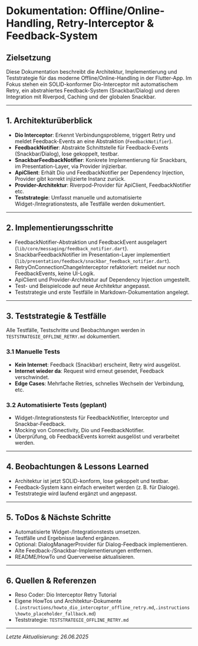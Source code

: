 # Dokumentation: Offline/Online-Handling, Retry-Interceptor & Feedback-System

## Zielsetzung
Diese Dokumentation beschreibt die Architektur, Implementierung und Teststrategie für das moderne Offline/Online-Handling in der Flutter-App. Im Fokus stehen ein SOLID-konformer Dio-Interceptor mit automatischem Retry, ein abstrahiertes Feedback-System (Snackbar/Dialog) und deren Integration mit Riverpod, Caching und der globalen Snackbar.

---

## 1. Architekturüberblick
- **Dio Interceptor**: Erkennt Verbindungsprobleme, triggert Retry und meldet Feedback-Events an eine Abstraktion (`FeedbackNotifier`).
- **FeedbackNotifier**: Abstrakte Schnittstelle für Feedback-Events (Snackbar/Dialog), lose gekoppelt, testbar.
- **SnackbarFeedbackNotifier**: Konkrete Implementierung für Snackbars, im Presentation-Layer, via Provider injizierbar.
- **ApiClient**: Erhält Dio und FeedbackNotifier per Dependency Injection, Provider gibt korrekt injizierte Instanz zurück.
- **Provider-Architektur**: Riverpod-Provider für ApiClient, FeedbackNotifier etc.
- **Teststrategie**: Umfasst manuelle und automatisierte Widget-/Integrationstests, alle Testfälle werden dokumentiert.

---

## 2. Implementierungsschritte
- FeedbackNotifier-Abstraktion und FeedbackEvent ausgelagert (`lib/core/messaging/feedback_notifier.dart`).
- SnackbarFeedbackNotifier im Presentation-Layer implementiert (`lib/presentation/feedback/snackbar_feedback_notifier.dart`).
- RetryOnConnectionChangeInterceptor refaktoriert: meldet nur noch FeedbackEvents, keine UI-Logik.
- ApiClient und Provider-Architektur auf Dependency Injection umgestellt.
- Test- und Beispielcode auf neue Architektur angepasst.
- Teststrategie und erste Testfälle in Markdown-Dokumentation angelegt.

---

## 3. Teststrategie & Testfälle
Alle Testfälle, Testschritte und Beobachtungen werden in `TESTSTRATEGIE_OFFLINE_RETRY.md` dokumentiert.

### 3.1 Manuelle Tests
- **Kein Internet**: Feedback (Snackbar) erscheint, Retry wird ausgelöst.
- **Internet wieder da**: Request wird erneut gesendet, Feedback verschwindet.
- **Edge Cases**: Mehrfache Retries, schnelles Wechseln der Verbindung, etc.

### 3.2 Automatisierte Tests (geplant)
- Widget-/Integrationstests für FeedbackNotifier, Interceptor und Snackbar-Feedback.
- Mocking von Connectivity, Dio und FeedbackNotifier.
- Überprüfung, ob FeedbackEvents korrekt ausgelöst und verarbeitet werden.

---

## 4. Beobachtungen & Lessons Learned
- Architektur ist jetzt SOLID-konform, lose gekoppelt und testbar.
- Feedback-System kann einfach erweitert werden (z. B. für Dialoge).
- Teststrategie wird laufend ergänzt und angepasst.

---

## 5. ToDos & Nächste Schritte
- Automatisierte Widget-/Integrationstests umsetzen.
- Testfälle und Ergebnisse laufend ergänzen.
- Optional: DialogManagerProvider für Dialog-Feedback implementieren.
- Alte Feedback-/Snackbar-Implementierungen entfernen.
- README/HowTo und Querverweise aktualisieren.

---

## 6. Quellen & Referenzen
- Reso Coder: Dio Interceptor Retry Tutorial
- Eigene HowTos und Architektur-Dokumente (`.instructions/howto_dio_interceptor_offline_retry.md`,`.instructions\howto_placeholder_fallback.md`)
- Teststrategie: `TESTSTRATEGIE_OFFLINE_RETRY.md`

---

*Letzte Aktualisierung: 26.06.2025*
